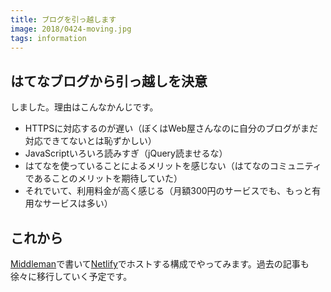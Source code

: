 ```yaml
---
title: ブログを引っ越します
image: 2018/0424-moving.jpg
tags: information
---
```

## はてなブログから引っ越しを決意

しました。理由はこんなかんじです。

- HTTPSに対応するのが遅い（ぼくはWeb屋さんなのに自分のブログがまだ対応できてないとは恥ずかしい）
- JavaScriptいろいろ読みすぎ（jQuery読ませるな）
- はてなを使っていることによるメリットを感じない（はてなのコミュニティであることのメリットを期待していた）
- それでいて、利用料金が高く感じる（月額300円のサービスでも、もっと有用なサービスは多い）

## これから

[Middleman](https://middlemanapp.com/jp/)で書いて[Netlify](https://www.netlify.com/)でホストする構成でやってみます。過去の記事も徐々に移行していく予定です。
